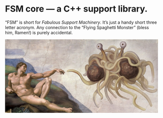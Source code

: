 # FSM core &mdash; a C++ support library.

“FSM” is short for *Fabulous Support Machinery*. It’s just a handy short three letter acronym. Any connection to the “Flying Spaghetti Monster” (bless him, Ramen!) is purely accidental.

<img src="images/flying-spaghetti-monster.jpg">
